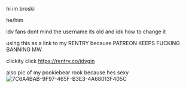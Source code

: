 hi im broski

he/him

idv fans dont mind the username its old and idk how to change it

using this as a link to my RENTRY because PATREON KEEPS FUCKING BANNING MW


clickity click https://rentry.co/idvgin

also pic of my pookiebear rook because hes sexy
![7C6A4BAB-9F97-465F-B3E3-4A68013F405C](https://user-images.githubusercontent.com/101119556/197172529-ba54df1e-ccdc-4e3d-8f27-6cf0f8a9596b.jpeg)
